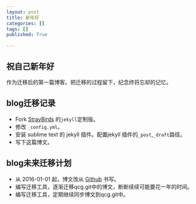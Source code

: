 ```yaml
---
layout: post
title: 新年好
categories: []
tags: []
published: True

---
```


## 祝自己新年好

作为迁移后的第一篇博客。把迁移的过程留下，纪念终将忘却的记忆。

## blog迁移记录

* Fork [StrayBirds](http://minixalpha.github.io/StrayBirds/) 的`jekyll`定制版。
* 修改 `_config.yml`。
* 安装 sublime text 的 jekyll 插件。配置jekyll 插件的`_post`,`_draft`路径。
* 写下这篇博文。

## blog未来迁移计划

* 从 2016-01-01 起，博文改从 [Github](https://github.com/quchunguang/blog) 书写。
* 编写迁移工具，逐渐迁移qcg.git中的博文，断断续续可能要花一年的时间。
* 编写迁移工具，定期继续同步博文到qcg.git中。
